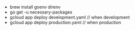 - brew install goenv direnv
- go get -u necessary-packages
- gcloud app deploy development.yaml // when development
- gcloud app deploy production.yaml // when production

